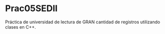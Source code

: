 # Prac05SEDII

Práctica de universidad de lectura de GRAN cantidad de registros utilizando clases en C++.
